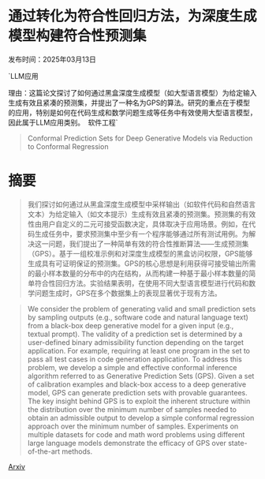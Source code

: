 # 通过转化为符合性回归方法，为深度生成模型构建符合性预测集

发布时间：2025年03月13日

`LLM应用

理由：这篇论文探讨了如何通过黑盒深度生成模型（如大型语言模型）为给定输入生成有效且紧凑的预测集，并提出了一种名为GPS的算法。研究的重点在于模型的应用，特别是如何在代码生成和数学问题生成等任务中有效使用大型语言模型，因此属于LLM应用类别。` `软件工程`

> Conformal Prediction Sets for Deep Generative Models via Reduction to Conformal Regression

# 摘要

> 我们探讨如何通过从黑盒深度生成模型中采样输出（如软件代码和自然语言文本）为给定输入（如文本提示）生成有效且紧凑的预测集。预测集的有效性由用户自定义的二元可接受函数决定，具体取决于应用场景。例如，在代码生成任务中，要求预测集中至少有一个程序能够通过所有测试用例。为解决这一问题，我们提出了一种简单有效的符合性推断算法——生成预测集（GPS）。基于一组校准示例和对深度生成模型的黑盒访问权限，GPS能够生成具有可证明保证的预测集。GPS的核心思想是利用获得可接受输出所需的最小样本数量的分布中的内在结构，从而构建一种基于最小样本数量的简单符合性回归方法。实验结果表明，在使用不同大型语言模型进行代码和数学问题生成时，GPS在多个数据集上的表现显著优于现有方法。


> We consider the problem of generating valid and small prediction sets by sampling outputs (e.g., software code and natural language text) from a black-box deep generative model for a given input (e.g., textual prompt). The validity of a prediction set is determined by a user-defined binary admissibility function depending on the target application. For example, requiring at least one program in the set to pass all test cases in code generation application. To address this problem, we develop a simple and effective conformal inference algorithm referred to as Generative Prediction Sets (GPS). Given a set of calibration examples and black-box access to a deep generative model, GPS can generate prediction sets with provable guarantees. The key insight behind GPS is to exploit the inherent structure within the distribution over the minimum number of samples needed to obtain an admissible output to develop a simple conformal regression approach over the minimum number of samples. Experiments on multiple datasets for code and math word problems using different large language models demonstrate the efficacy of GPS over state-of-the-art methods.

[Arxiv](https://arxiv.org/abs/2503.10512)